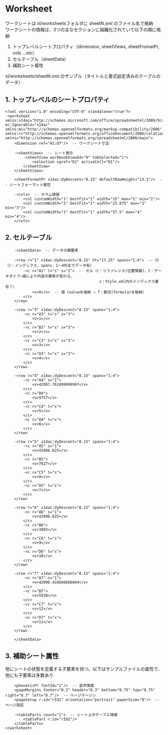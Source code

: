 # Worksheet  
ワークシートは xl/worksheetsフォルダに sheetN.xml のファイル名で格納  
ワークシートの情報は、3つの主なセクションに組織化されていて以下の順に格納  

1. トップレベルシートプロパティ（dimension, sheetViews, sheetFromatPr, cols ...etc）  
2. セルテーブル（sheetData）  
3. 補助シート属性


xl/worksheets/sheetN.xml のサンプル（タイトルと書式設定済みのテーブルのデータ）

## 1. トップレベルのシートプロパティ

    <?xml version="1.0" encoding="UTF-8" standalone="true"?>
    -<worksheet xmlns:x14ac="http://schemas.microsoft.com/office/spreadsheetml/2009/9/ac" 
    mc:Ignorable="x14ac" xmlns:mc="http://schemas.openxmlformats.org/markup-compatibility/2006" 
    xmlns:r="http://schemas.openxmlformats.org/officeDocument/2006/relationships" 
    xmlns="http://schemas.openxmlformats.org/spreadsheetml/2006/main">
        <dimension ref="A1:D7"/>  -- ワークシート寸法

        -<sheetViews>  -- シート表示
            -<sheetView workbookViewId="0" tabSelected="1">
                <selection sqref="D1" activeCell="D1"/>
            </sheetView>
        </sheetViews>
        
        <sheetFormatPr x14ac:dyDescent="0.15" defaultRowHeight="13.5"/>  -- シートフォーマット属性

        -<cols>  -- カラム情報
            <col customWidth="1" bestFit="1" width="15" max="1" min="1"/>
            <col customWidth="1" bestFit="1" width="23.875" max="3" min="3"/>
            <col customWidth="1" bestFit="1" width="57.5" max="4" min="4"/>
        </cols>


## 2. セルテーブル

        -<sheetData>  -- データの親要素

        -<row r="1" x14ac:dyDescent="0.15" ht="17.25" spans="1:4">  -- 行（r：インデックス、spans：1～4列までデータ有）
            -<c r="A1" t="s" s="2">  -- セル（r：リファレンス(位置情報)、t：データタイプ⇒値により内容の要素が変わる、
                                              s：Style.xml内のインデックス番号？）
                <v>0</v>  -- 値（valueを格納 ⇔ f：数式(formula)を格納）
            </c>
        </row>

        -<row r="3" x14ac:dyDescent="0.15" spans="1:4">
            -<c r="A3" t="s" s="3">
                <v>1</v>
            </c>
            -<c r="B3" t="s" s="3">
                <v>2</v>
            </c>
            -<c r="C3" t="s" s="3">
                <v>3</v>
            </c>
            -<c r="D3" t="s" s="3">
                <v>4</v>
            </c>
        </row>

        -<row r="4" x14ac:dyDescent="0.15" spans="1:4">
            -<c r="A4" s="1">
                <v>42097.762499999997</v>
            </c>
            -<c r="B4">
                <v>9757</v>
            </c>
            -<c r="C4" t="s">
                <v>5</v>
            </c>
            -<c r="D4" t="s">
                <v>6</v>
            </c>
        </row>

        -<row r="5" x14ac:dyDescent="0.15" spans="1:4">
            -<c r="A5" s="1">
                <v>42096.625</v>
            </c>
            -<c r="B5">
                <v>7827</v>
            </c>
            -<c r="C5" t="s">
                <v>8</v>
            </c>
            -<c r="D5" t="s">
                <v>7</v>
            </c>
        </row>

        -<row r="6" x14ac:dyDescent="0.15" spans="1:4">
            -<c r="A6" s="1">
                <v>42096.625</v>
            </c>
            -<c r="B6">
                <v>3083</v>
            </c>
            -<c r="C6" t="s">
                <v>9</v>
            </c>
            -<c r="D6" t="s">
                <v>10</v>
            </c>
        </row>

        -<row r="7" x14ac:dyDescent="0.15" spans="1:4">
            -<c r="A7" s="1">
                <v>42096.416666666664</v>
            </c>
            -<c r="B7">
                <v>5938</v>
            </c>
            -<c r="C7" t="s">
                <v>12</v>
            </c>
            -<c r="D7" t="s">
                <v>11</v>
            </c>
        </row>
        
        </sheetData>


## 3. 補助シート属性  
他にシートの状態を定義する子要素を持つ。以下はサンプルファイルの属性で、他にも子要素は多数あり

        <phoneticPr fontId="1"/>  -- 音声情報
        <pageMargins footer="0.3" header="0.3" bottom="0.75" top="0.75" right="0.7" left="0.7"/>  -- ページマージン
        <pageSetup r:id="rId1" orientation="portrait" paperSize="9"/>  -- ページ設定

        -<tableParts count="1">  -- シート上のテーブル情報
            <tablePart r:id="rId2"/>
        </tableParts>
    </worksheet>

